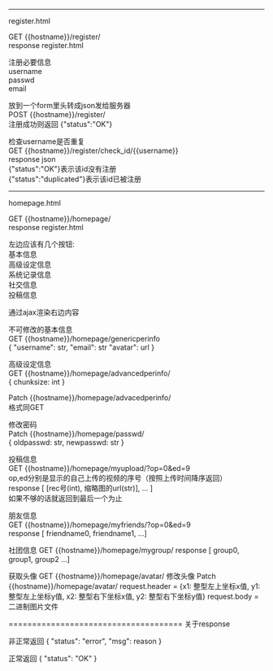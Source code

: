 ----------------------------------------------
register.html

GET {{hostname}}/register/  
response register.html

注册必要信息  
username  
passwd  
email  

放到一个form里头转成json发给服务器  
POST {{hostname}}/register/  
注册成功则返回
{"status":"OK"}

检查username是否重复  
GET {{hostname}}/register/check_id/{{username}}  
response json   
{"status":"OK"}表示该id没有注册   
{"status":"duplicated"}表示该id已被注册



-----------------------------------------------

homepage.html

GET {{hostname}}/homepage/  
response register.html

左边应该有几个按钮:  
基本信息  
高级设定信息  
系统记录信息  
社交信息  
投稿信息  

通过ajax渲染右边内容  

不可修改的基本信息  
GET {{hostname}}/homepage/genericperinfo  
{
	"username": str,
	"email": str
	"avatar": url
}

高级设定信息  
GET {{hostname}}/homepage/advancedperinfo/  
{
	chunksize: int
}

Patch {{hostname}}/homepage/advacedperinfo/  
格式同GET


修改密码   
Patch  {{hostname}}/homepage/passwd/  
{
	oldpasswd: str,
	newpasswd: str
}

投稿信息  
GET {{hostname}}/homepage/myupload/?op=0&ed=9  
op,ed分别是显示的自己上传的视频的序号（按照上传时间降序返回）  
response [ [rec号(int), 缩略图的url(str)], ... ]  
如果不够的话就返回到最后一个为止

朋友信息  
GET {{hostname}}/homepage/myfriends/?op=0&ed=9  
response [ friendname0, friendname1, ...]

社团信息
GET {{hostname}}/homepage/mygroup/
response [ group0, group1, group2 ...]

获取头像
GET {{hostname}}/homepage/avatar/
修改头像
Patch {{hostname}}/homepage/avatar/
request.header = {x1: 整型左上坐标x值, y1: 整型左上坐标y值, x2: 整型右下坐标x值, y2: 整型右下坐标y值}
request.body = 二进制图片文件

=====================================
关于response

非正常返回 
{
	"status": "error",
	"msg": reason
}

正常返回
{
	"status": "OK"
}